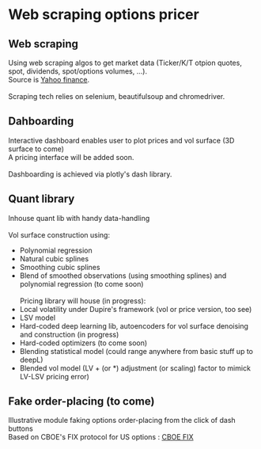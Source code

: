 # Web scraping options pricer

## Web scraping

Using web scraping algos to get market data (Ticker/K/T otpion quotes, spot, dividends, spot/options volumes, ...).</br>
Source is [Yahoo finance](yahoo.finance.com).</br></br>
Scraping tech relies on selenium, beautifulsoup and chromedriver.</br>

## Dahboarding

Interactive dashboard enables user to plot prices and vol surface (3D surface to come)</br>
A pricing interface will be added soon.</br></br>
Dashboarding is achieved via plotly's dash library.

## Quant library

Inhouse quant lib with handy data-handling</br></br>
Vol surface construction using:</br>
- Polynomial regression
- Natural cubic splines
- Smoothing cubic splines
- Blend of smoothed observations (using smoothing splines) and polynomial regression (to come soon)
</br></br>
Pricing library will house (in progress):
- Local volatility under Dupire's framework (vol or price version, too see)
- LSV model 
- Hard-coded deep learning lib, autoencoders for vol surface denoising and construction (in progress)
- Hard-coded optimizers (to come soon)
- Blending statistical model (could range anywhere from basic stuff up to deepL)
- Blended vol model (LV + (or *) adjustment (or scaling) factor to mimick LV-LSV pricing error)

## Fake order-placing (to come)
Illustrative module faking options order-placing from the click of dash buttons</br>
Based on CBOE's FIX protocol for US options : [CBOE FIX](https://cdn.cboe.com/resources/membership/US_Options_FIX_Specification.pdf)</br>

